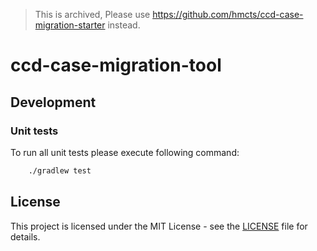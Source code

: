 > This is archived, Please use https://github.com/hmcts/ccd-case-migration-starter  instead.

# ccd-case-migration-tool

## Development

### Unit tests

To run all unit tests please execute following command:

```bash
    ./gradlew test
```

## License

This project is licensed under the MIT License - see the [LICENSE](LICENSE) file for details.

